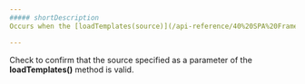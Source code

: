```yaml
---
##### shortDescription
Occurs when the [loadTemplates(source)](/api-reference/40%20SPA%20Framework/HtmlApplication/3%20Methods/loadTemplates(source).md '/Documentation/ApiReference/SPA_Framework/HtmlApplication/Methods/#loadTemplatessource') method cannot load a view/layout template from the specified source.

---
```

Check to confirm that the source specified as a parameter of the **loadTemplates()** method is valid.